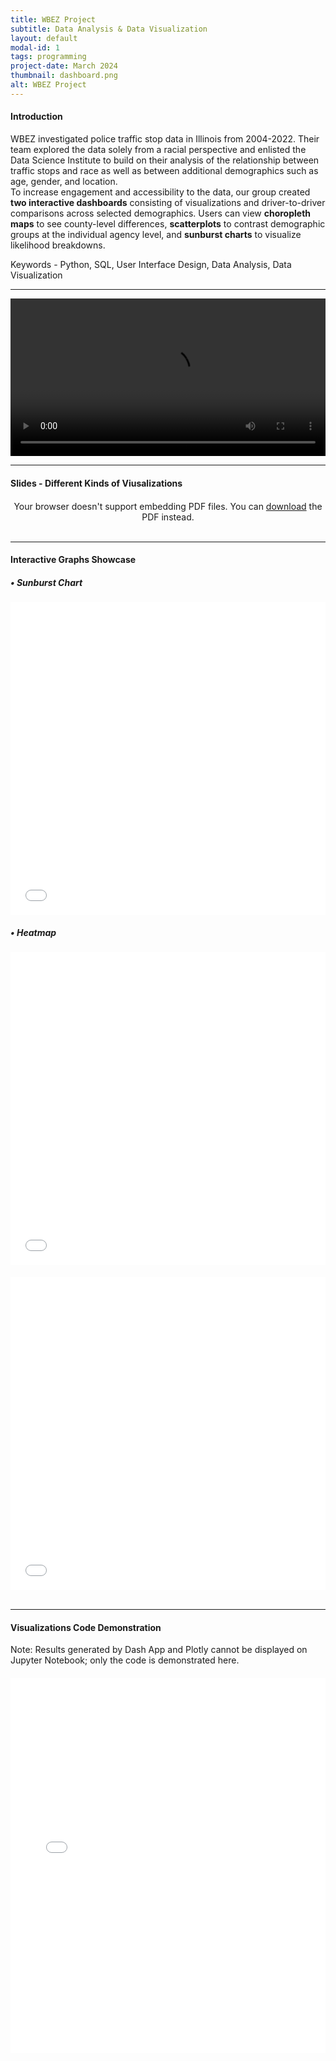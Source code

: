 ```yaml
---
title: WBEZ Project
subtitle: Data Analysis & Data Visualization
layout: default
modal-id: 1
tags: programming
project-date: March 2024
thumbnail: dashboard.png
alt: WBEZ Project
---
```


<html>
<head>
    <meta name="viewport" content="width=device-width, initial-scale=1.0">
    <style>
        /* Style for the PDF container */
        .pdf-container {
            overflow-y: auto;
            max-height: 500px;
            margin-top: 20px; /* Add margin to separate from the text */
        }
        /* Style for the iframe container */
        .iframe-container {
            width: 100%;
            max-width: 1000px; /* Limit maximum width */
            margin-top: 20px; /* Add margin to separate from the text */
        }
    </style>
</head>
<body>
    <h4>Introduction</h4>
    <p>WBEZ investigated police traffic stop data in Illinois from 2004-2022. Their team explored the data solely from a racial perspective and enlisted the Data Science Institute to build on their analysis of the relationship between traffic stops and race as well as between additional demographics such as age, gender, and location. <br> To increase engagement and accessibility to the data, our group created <b>two interactive dashboards</b> consisting of visualizations and driver-to-driver comparisons across selected demographics. Users can view <b>choropleth maps</b> to see county-level differences, <b>scatterplots</b> to contrast demographic groups at the individual agency level, and <b>sunburst charts</b> to visualize likelihood breakdowns.</p>
    <p>Keywords - Python, SQL, User Interface Design, Data Analysis, Data Visualization</p>
    <hr class="star-primary">
    <video width="100%" height="auto" controls>
        <source src="img/portfolio/WBEZ_Final_Video_Presentation.mp4" type="video/mp4">
        Your browser does not support the video tag.
    </video>
    <br>
    <hr class="star-primary">
    <h4>Slides - Different Kinds of Viusalizations</h4>
    <!-- PDF container -->
    <div class="pdf-container" style="text-align: center;">
        <object data="img/portfolio/visualization.pdf" width="640" height="480" type="application/pdf">
            <!-- Fallback message if the browser doesn't support PDF embedding -->
            Your browser doesn't support embedding PDF files. You can <a href="img/portfolio/visualization.pdf">download</a> the PDF instead.
        </object>
    </div>
    <br>
    <hr class="star-primary">
    <h4>Interactive Graphs Showcase</h4>
    <h5>• Sunburst Chart</h5>
    <div class="iframe-container">
        <iframe src="img/portfolio/sunburst.html" width="100%" height="500" frameborder="0"></iframe>
    </div>
    <h5>• Heatmap</h5>
    <div class="iframe-container">
        <iframe src="img/portfolio/normstop_county2019.html" width="100%" height="500" frameborder="0"></iframe>
    </div>
    <div class="iframe-container">
        <iframe src="img/portfolio/normstop_county2022.html" width="100%" height="500" frameborder="0"></iframe>
    </div>
    <br>
    <hr class="star-primary">
    <h4>Visualizations Code Demonstration</h4>
    <p>Note: Results generated by Dash App and Plotly cannot be displayed on Jupyter Notebook; only the code is demonstrated here.</p>
    <div class="iframe-container">
        <iframe src="img/portfolio/dataviz.html" width="100%" height="600" frameborder="0"></iframe>
    </div>
    <br>

</body>
</html>


